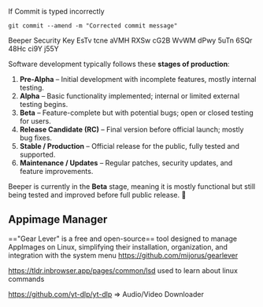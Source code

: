If Commit is typed incorrectly
```
git commit --amend -m "Corrected commit message"

```

Beeper Security Key
EsTv tcne aVMH RXSw cG2B WvWM dPwy 5uTn 6SQr 48Hc ci9Y j55Y



Software development typically follows these **stages of production**:

1. **Pre-Alpha** – Initial development with incomplete features, mostly internal testing.
2. **Alpha** – Basic functionality implemented; internal or limited external testing begins.
3. **Beta** – Feature-complete but with potential bugs; open or closed testing for users.
4. **Release Candidate (RC)** – Final version before official launch; mostly bug fixes.
5. **Stable / Production** – Official release for the public, fully tested and supported.
6. **Maintenance / Updates** – Regular patches, security updates, and feature improvements.

Beeper is currently in the **Beta** stage, meaning it is mostly functional but still being tested and improved before full public release. 🚀

## Appimage Manager
=="Gear Lever" is a free and open-source== tool designed to manage AppImages on Linux, simplifying their installation, organization, and integration with the system menu
https://github.com/mijorus/gearlever

https://tldr.inbrowser.app/pages/common/lsd used to learn about linux commands

https://github.com/yt-dlp/yt-dlp => Audio/Video Downloader
